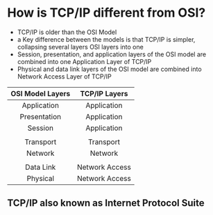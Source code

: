 # How is TCP/IP different from OSI?

- TCP/IP is older than the OSI Model
- a Key difference between the models is that TCP/IP is simpler, collapsing several layers OSI layers into one
- Session, presentation, and application layers of the OSI model are combined into one Application Layer of TCP/IP
- Physical and data link layers of the OSI model are combined into Network Access Layer of TCP/IP 


| OSI Model Layers | TCP/IP Layers |
|:-----:|:-----:|
| Application | Application |
| Presentation | Application |
| Session | Application |
|         |             |
| Transport | Transport |
| Network | Network |
|         |         |
| Data Link | Network Access |
| Physical | Network Access |



## TCP/IP also known as Internet Protocol Suite



